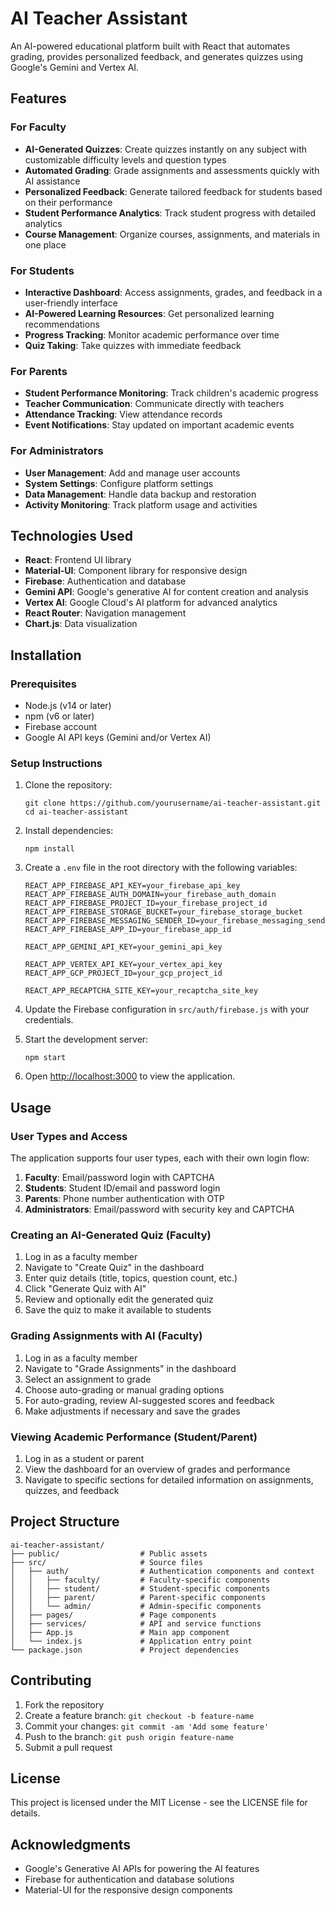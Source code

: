 # AI Teacher Assistant

An AI-powered educational platform built with React that automates grading, provides personalized feedback, and generates quizzes using Google's Gemini and Vertex AI.

## Features

### For Faculty
- **AI-Generated Quizzes**: Create quizzes instantly on any subject with customizable difficulty levels and question types
- **Automated Grading**: Grade assignments and assessments quickly with AI assistance
- **Personalized Feedback**: Generate tailored feedback for students based on their performance
- **Student Performance Analytics**: Track student progress with detailed analytics
- **Course Management**: Organize courses, assignments, and materials in one place

### For Students
- **Interactive Dashboard**: Access assignments, grades, and feedback in a user-friendly interface
- **AI-Powered Learning Resources**: Get personalized learning recommendations
- **Progress Tracking**: Monitor academic performance over time
- **Quiz Taking**: Take quizzes with immediate feedback

### For Parents
- **Student Performance Monitoring**: Track children's academic progress
- **Teacher Communication**: Communicate directly with teachers
- **Attendance Tracking**: View attendance records
- **Event Notifications**: Stay updated on important academic events

### For Administrators
- **User Management**: Add and manage user accounts
- **System Settings**: Configure platform settings
- **Data Management**: Handle data backup and restoration
- **Activity Monitoring**: Track platform usage and activities

## Technologies Used

- **React**: Frontend UI library
- **Material-UI**: Component library for responsive design
- **Firebase**: Authentication and database
- **Gemini API**: Google's generative AI for content creation and analysis
- **Vertex AI**: Google Cloud's AI platform for advanced analytics
- **React Router**: Navigation management
- **Chart.js**: Data visualization

## Installation

### Prerequisites
- Node.js (v14 or later)
- npm (v6 or later)
- Firebase account
- Google AI API keys (Gemini and/or Vertex AI)

### Setup Instructions

1. Clone the repository:
   ```
   git clone https://github.com/yourusername/ai-teacher-assistant.git
   cd ai-teacher-assistant
   ```

2. Install dependencies:
   ```
   npm install
   ```

3. Create a `.env` file in the root directory with the following variables:
   ```
   REACT_APP_FIREBASE_API_KEY=your_firebase_api_key
   REACT_APP_FIREBASE_AUTH_DOMAIN=your_firebase_auth_domain
   REACT_APP_FIREBASE_PROJECT_ID=your_firebase_project_id
   REACT_APP_FIREBASE_STORAGE_BUCKET=your_firebase_storage_bucket
   REACT_APP_FIREBASE_MESSAGING_SENDER_ID=your_firebase_messaging_sender_id
   REACT_APP_FIREBASE_APP_ID=your_firebase_app_id
   
   REACT_APP_GEMINI_API_KEY=your_gemini_api_key
   
   REACT_APP_VERTEX_API_KEY=your_vertex_api_key
   REACT_APP_GCP_PROJECT_ID=your_gcp_project_id
   
   REACT_APP_RECAPTCHA_SITE_KEY=your_recaptcha_site_key
   ```

4. Update the Firebase configuration in `src/auth/firebase.js` with your credentials.

5. Start the development server:
   ```
   npm start
   ```

6. Open [http://localhost:3000](http://localhost:3000) to view the application.

## Usage

### User Types and Access

The application supports four user types, each with their own login flow:

1. **Faculty**: Email/password login with CAPTCHA
2. **Students**: Student ID/email and password login
3. **Parents**: Phone number authentication with OTP
4. **Administrators**: Email/password with security key and CAPTCHA

### Creating an AI-Generated Quiz (Faculty)

1. Log in as a faculty member
2. Navigate to "Create Quiz" in the dashboard
3. Enter quiz details (title, topics, question count, etc.)
4. Click "Generate Quiz with AI"
5. Review and optionally edit the generated quiz
6. Save the quiz to make it available to students

### Grading Assignments with AI (Faculty)

1. Log in as a faculty member
2. Navigate to "Grade Assignments" in the dashboard
3. Select an assignment to grade
4. Choose auto-grading or manual grading options
5. For auto-grading, review AI-suggested scores and feedback
6. Make adjustments if necessary and save the grades

### Viewing Academic Performance (Student/Parent)

1. Log in as a student or parent
2. View the dashboard for an overview of grades and performance
3. Navigate to specific sections for detailed information on assignments, quizzes, and feedback

## Project Structure

```
ai-teacher-assistant/
├── public/                  # Public assets
├── src/                     # Source files
│   ├── auth/                # Authentication components and context
│   │   ├── faculty/         # Faculty-specific components
│   │   ├── student/         # Student-specific components
│   │   ├── parent/          # Parent-specific components
│   │   └── admin/           # Admin-specific components
│   ├── pages/               # Page components
│   ├── services/            # API and service functions
│   ├── App.js               # Main app component
│   └── index.js             # Application entry point
└── package.json             # Project dependencies
```

## Contributing

1. Fork the repository
2. Create a feature branch: `git checkout -b feature-name`
3. Commit your changes: `git commit -am 'Add some feature'`
4. Push to the branch: `git push origin feature-name`
5. Submit a pull request

## License

This project is licensed under the MIT License - see the LICENSE file for details.

## Acknowledgments

- Google's Generative AI APIs for powering the AI features
- Firebase for authentication and database solutions
- Material-UI for the responsive design components 